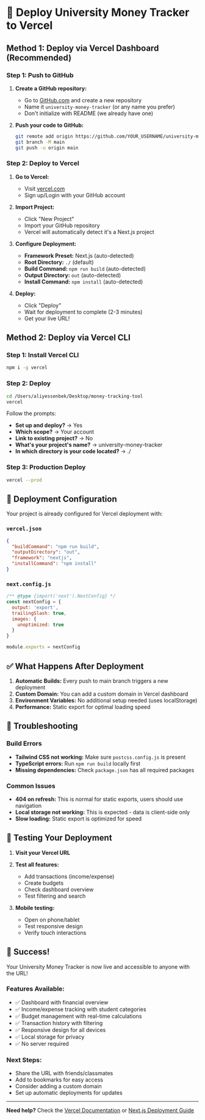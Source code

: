 # 🚀 Deploy University Money Tracker to Vercel

## Method 1: Deploy via Vercel Dashboard (Recommended)

### Step 1: Push to GitHub

1. **Create a GitHub repository:**
   - Go to [GitHub.com](https://github.com) and create a new repository
   - Name it `university-money-tracker` (or any name you prefer)
   - Don't initialize with README (we already have one)

2. **Push your code to GitHub:**
   ```bash
   git remote add origin https://github.com/YOUR_USERNAME/university-money-tracker.git
   git branch -M main
   git push -u origin main
   ```

### Step 2: Deploy to Vercel

1. **Go to Vercel:**
   - Visit [vercel.com](https://vercel.com)
   - Sign up/Login with your GitHub account

2. **Import Project:**
   - Click "New Project"
   - Import your GitHub repository
   - Vercel will automatically detect it's a Next.js project

3. **Configure Deployment:**
   - **Framework Preset:** Next.js (auto-detected)
   - **Root Directory:** `./` (default)
   - **Build Command:** `npm run build` (auto-detected)
   - **Output Directory:** `out` (auto-detected)
   - **Install Command:** `npm install` (auto-detected)

4. **Deploy:**
   - Click "Deploy"
   - Wait for deployment to complete (2-3 minutes)
   - Get your live URL!

## Method 2: Deploy via Vercel CLI

### Step 1: Install Vercel CLI
```bash
npm i -g vercel
```

### Step 2: Deploy
```bash
cd /Users/aliyessenbek/Desktop/money-tracking-tool
vercel
```

Follow the prompts:
- **Set up and deploy?** → Yes
- **Which scope?** → Your account
- **Link to existing project?** → No
- **What's your project's name?** → university-money-tracker
- **In which directory is your code located?** → ./

### Step 3: Production Deploy
```bash
vercel --prod
```

## 🎯 **Deployment Configuration**

Your project is already configured for Vercel deployment with:

### `vercel.json`
```json
{
  "buildCommand": "npm run build",
  "outputDirectory": "out",
  "framework": "nextjs",
  "installCommand": "npm install"
}
```

### `next.config.js`
```javascript
/** @type {import('next').NextConfig} */
const nextConfig = {
  output: 'export',
  trailingSlash: true,
  images: {
    unoptimized: true
  }
}

module.exports = nextConfig
```

## ✅ **What Happens After Deployment**

1. **Automatic Builds:** Every push to main branch triggers a new deployment
2. **Custom Domain:** You can add a custom domain in Vercel dashboard
3. **Environment Variables:** No additional setup needed (uses localStorage)
4. **Performance:** Static export for optimal loading speed

## 🔧 **Troubleshooting**

### Build Errors
- **Tailwind CSS not working:** Make sure `postcss.config.js` is present
- **TypeScript errors:** Run `npm run build` locally first
- **Missing dependencies:** Check `package.json` has all required packages

### Common Issues
- **404 on refresh:** This is normal for static exports, users should use navigation
- **Local storage not working:** This is expected - data is client-side only
- **Slow loading:** Static export is optimized for speed

## 📱 **Testing Your Deployment**

1. **Visit your Vercel URL**
2. **Test all features:**
   - Add transactions (income/expense)
   - Create budgets
   - Check dashboard overview
   - Test filtering and search

3. **Mobile testing:**
   - Open on phone/tablet
   - Test responsive design
   - Verify touch interactions

## 🎉 **Success!**

Your University Money Tracker is now live and accessible to anyone with the URL!

### Features Available:
- ✅ Dashboard with financial overview
- ✅ Income/expense tracking with student categories
- ✅ Budget management with real-time calculations
- ✅ Transaction history with filtering
- ✅ Responsive design for all devices
- ✅ Local storage for privacy
- ✅ No server required

### Next Steps:
- Share the URL with friends/classmates
- Add to bookmarks for easy access
- Consider adding a custom domain
- Set up automatic deployments for updates

---

**Need help?** Check the [Vercel Documentation](https://vercel.com/docs) or [Next.js Deployment Guide](https://nextjs.org/docs/deployment)
